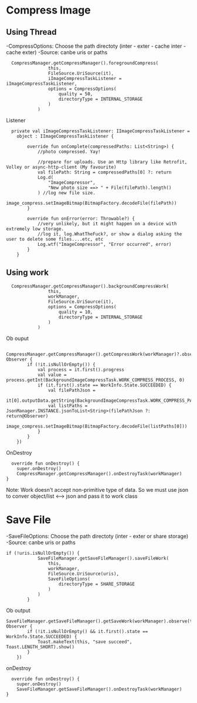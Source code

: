 # Compress Image
## Using Thread
-CompressOptions: Choose the path directoty (inter - exter - cache inter - cache exter)
-Source: canbe uris or paths

      CompressManager.getCompressManager().foregroundCompress(
                    this,
                    FileSource.UriSource(it),
                    iImageCompressTaskListener = iImageCompressTaskListener,
                    options = CompressOptions(
                        quality = 50,
                        directoryType = INTERNAL_STORAGE
                    )
                )

Listener
      
      private val iImageCompressTaskListener: IImageCompressTaskListener =
        object : IImageCompressTaskListener {

            override fun onComplete(compressedPaths: List<String>) {
                //photo compressed. Yay!

                //prepare for uploads. Use an Http library like Retrofit, Volley or async-http-client (My favourite)
                val filePath: String = compressedPaths[0] ?: return
                Log.d(
                    "ImageCompressor",
                    "New photo size ==> " + File(filePath).length()
                ) //log new file size.
                image_compress.setImageBitmap(BitmapFactory.decodeFile(filePath))
            }

            override fun onError(error: Throwable?) {
                //very unlikely, but it might happen on a device with extremely low storage.
                //log it, log.WhatTheFuck?, or show a dialog asking the user to delete some files....etc, etc
                Log.wtf("ImageCompressor", "Error occurred", error)
            }
        }
## Using work

      CompressManager.getCompressManager().backgroundCompressWork(
                    this,
                    workManager,
                    FileSource.UriSource(it),
                    options = CompressOptions(
                        quality = 10,
                        directoryType = INTERNAL_STORAGE
                    )
                )
 Ob ouput 
      
      CompressManager.getCompressManager().getCompressWork(workManager)?.observe(this, Observer {
            if (!it.isNullOrEmpty()) {
                val process = it.first().progress
                val value = process.getInt(BackgroundImageCompressTask.WORK_COMPRESS_PROCESS, 0)
                if (it.first().state == WorkInfo.State.SUCCEEDED) {
                    val filePathJson =
                        it[0].outputData.getString(BackgroundImageCompressTask.WORK_COMPRESS_PATH)
                    val listPaths = JsonManager.INSTANCE.jsonToList<String>(filePathJson ?: return@Observer)
                    image_compress.setImageBitmap(BitmapFactory.decodeFile(listPaths[0]))
                }
            }
        })
        
  OnDestroy
  
      override fun onDestroy() {
        super.onDestroy()
        CompressManager.getCompressManager().onDestroyTask(workManager)
    }
    
  Note: Work doesn't accept non-primitive type of data. So we must use json to conver object/list <--> json and pass it to work class
# Save File

-SaveFileOptions: Choose the path directoty (inter - exter or share storage)
-Source: canbe uris or paths

    if (!uris.isNullOrEmpty()) {
                SaveFileManager.getSaveFileManager().saveFileWork(
                    this,
                    workManager,
                    FileSource.UriSource(uris),
                    SaveFileOptions(
                        directoryType = SHARE_STORAGE
                    )
                )
            }
            
 Ob output
    
    SaveFileManager.getSaveFileManager().getSaveWork(workManager).observe(this, Observer {
            if (!it.isNullOrEmpty() && it.first().state == WorkInfo.State.SUCCEEDED) {
                Toast.makeText(this, "save succeed", Toast.LENGTH_SHORT).show()
            }
        })
        
 onDestroy
 
      override fun onDestroy() {
        super.onDestroy()
        SaveFileManager.getSaveFileManager().onDestroyTask(workManager)
    }
